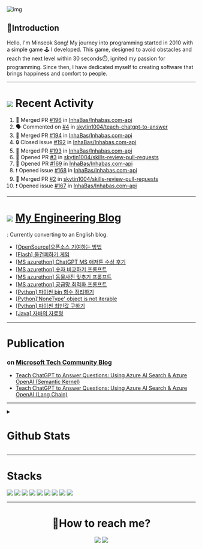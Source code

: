 ![img](https://drive.google.com/uc?id=16yz0C5K0SjXjY1iLsgVs0I3li6E5JivQ)

## 🚀Introduction
Hello, I'm Minseok Song! My journey into programming started in 2010 with a simple game 🕹️ I developed. This game, designed to avoid obstacles and reach the next level within 30 seconds⏱️, ignited my passion for programming. Since then, I have dedicated myself to creating software that brings happiness and comfort to people.

<div align=left> 
  
---
# <img src = "https://media.giphy.com/media/Zk7NohN48uod30MDtv/giphy.gif" width = '40' /> Recent Activity 
<!--START_SECTION:activity-->
1. 🎉 Merged PR [#196](https://github.com/InhaBas/Inhabas.com-api/pull/196) in [InhaBas/Inhabas.com-api](https://github.com/InhaBas/Inhabas.com-api)
2. 🗣 Commented on [#4](https://github.com/skytin1004/teach-chatgpt-to-answer/issues/4#issuecomment-1871651806) in [skytin1004/teach-chatgpt-to-answer](https://github.com/skytin1004/teach-chatgpt-to-answer)
3. 🎉 Merged PR [#194](https://github.com/InhaBas/Inhabas.com-api/pull/194) in [InhaBas/Inhabas.com-api](https://github.com/InhaBas/Inhabas.com-api)
4. 🔒 Closed issue [#192](https://github.com/InhaBas/Inhabas.com-api/issues/192) in [InhaBas/Inhabas.com-api](https://github.com/InhaBas/Inhabas.com-api)
5. 🎉 Merged PR [#193](https://github.com/InhaBas/Inhabas.com-api/pull/193) in [InhaBas/Inhabas.com-api](https://github.com/InhaBas/Inhabas.com-api)
6. 💪 Opened PR [#3](https://github.com/skytin1004/skills-review-pull-requests/pull/3) in [skytin1004/skills-review-pull-requests](https://github.com/skytin1004/skills-review-pull-requests)
7. 💪 Opened PR [#169](https://github.com/InhaBas/Inhabas.com-api/pull/169) in [InhaBas/Inhabas.com-api](https://github.com/InhaBas/Inhabas.com-api)
8. ❗ Opened issue [#168](https://github.com/InhaBas/Inhabas.com-api/issues/168) in [InhaBas/Inhabas.com-api](https://github.com/InhaBas/Inhabas.com-api)
9. 🎉 Merged PR [#2](https://github.com/skytin1004/skills-review-pull-requests/pull/2) in [skytin1004/skills-review-pull-requests](https://github.com/skytin1004/skills-review-pull-requests)
10. ❗ Opened issue [#167](https://github.com/InhaBas/Inhabas.com-api/issues/167) in [InhaBas/Inhabas.com-api](https://github.com/InhaBas/Inhabas.com-api)
<!--END_SECTION:activity-->
---
</div> 

# <img src = "https://drive.google.com/uc?id=1WyZC1-YKLeu6bakKvpQp9OBOQLlyh0Ie" width = '80' /> [My Engineering Blog](https://skytin1004.github.io/)

: Currently converting to an English blog.
<!-- BLOG-POST-LIST:START -->
- [[OpenSource]오픈소스 기여하는 방법](https://skytin1004.github.io/contribution/iceberg/2023/08/25/opensourceway.html)
- [[Flash] 물건피하기 게임](https://skytin1004.github.io/flash/2023/06/13/flash-avoidobject.html)
- [[MS azurethon] ChatGPT MS 애저톤 수상 후기](https://skytin1004.github.io/competition/2023/04/29/MSazurethon.html)
- [[MS azurethon] 숫자 비교하기 프롬프트](https://skytin1004.github.io/prompt/competition/2023/04/26/compare-number.html)
- [[MS azurethon] 동물사진 맞추기 프롬프트](https://skytin1004.github.io/prompt/competition/2023/04/26/animal-guess.html)
- [[MS azurethon] 공급망 최적화 프롬프트](https://skytin1004.github.io/prompt/competition/2023/04/26/OPM-prompt.html)
- [[Python] 파이썬 bin 함수 정리하기](https://skytin1004.github.io/python/2023/04/09/bin.html)
- [[Python]&#39;NoneType&#39; object is not iterable](https://skytin1004.github.io/error/2023/04/08/nonetype-error.html)
- [[Python] 파이썬 최빈값 구하기](https://skytin1004.github.io/python/2023/04/06/sol-mode.html)
- [[Java] 자바의 자료형](https://skytin1004.github.io/java/2023/04/02/data-type-java.html)
<!-- BLOG-POST-LIST:END -->
---
# Publication
### on [Microsoft Tech Community Blog](https://techcommunity.microsoft.com/t5/custom/page/page-id/Blogs)
- [Teach ChatGPT to Answer Questions: Using Azure AI Search & Azure OpenAI (Semantic Kernel)](https://techcommunity.microsoft.com/t5/educator-developer-blog/teach-chatgpt-to-answer-questions-using-azure-ai-search-amp/ba-p/3985395?wt.mc_id=studentamb_279723)
- [Teach ChatGPT to Answer Questions: Using Azure AI Search & Azure OpenAI (Lang Chain)](https://techcommunity.microsoft.com/t5/educator-developer-blog/teach-chatgpt-to-answer-questions-using-azure-ai-search-amp/ba-p/3969713?wt.mc_id=studentamb_279723)
 ---
<details>
<summary><h1>Github Stats</h1></summary>

![](http://github-profile-summary-cards.vercel.app/api/cards/profile-details?username=skytin1004&theme=vue)
![](http://github-profile-summary-cards.vercel.app/api/cards/stats?username=skytin1004&theme=vue)
![](http://github-profile-summary-cards.vercel.app/api/cards/most-commit-language?username=skytin1004&theme=vue&exclude=HTML)
![](https://raw.githubusercontent.com/skytin1004/github-stats/master/generated/overview.svg#gh-light-mode-only)
![](https://raw.githubusercontent.com/skytin1004/github-stats/master/generated/languages.svg#gh-light-mode-only)
</details>

---
<h1>Stacks</h1>
<code><img height="20" src="https://cdn.jsdelivr.net/npm/simple-icons@3.12.2/icons/python.svg"></code>
<code><img height="20" src="https://cdn.jsdelivr.net/npm/simple-icons@3.12.2/icons/pycharm.svg"></code>
<code><img height="20" src="https://cdn.jsdelivr.net/npm/simple-icons@3.12.2/icons/django.svg"></code>
<code><img height="20" src="https://cdn.jsdelivr.net/npm/simple-icons@3.12.2/icons/java.svg"></code>
<code><img height="20" src="https://cdn.jsdelivr.net/npm/simple-icons@3.12.2/icons/spring.svg"></code>
<code><img height="20" src="https://cdn.jsdelivr.net/npm/simple-icons@3.12.2/icons/git.svg"></code>
<code><img height="20" src="https://cdn.jsdelivr.net/npm/simple-icons@3.12.2/icons/mysql.svg"></code>
<code><img height="20" src="https://cdn.jsdelivr.net/npm/simple-icons@3.12.2/icons/mariadb.svg"></code>
<code><img height="20" src="https://cdn.jsdelivr.net/npm/simple-icons@3.12.2/icons/linux.svg"></code>

---
<div align=center><h1>🛫How to reach me?</h1></div>
<div align=center> 
<a href="https://skytin1004.github.io/about.html" target="_blank"><img height="30em" src="https://img.shields.io/badge/Skytin1004.Portfolio-D0A9F5?style=flat-square&logo=GitHub&logoColor=white&link=https://skyytin1004.github.io/"/></a>
  <a href="mailto:skytin1004@gmail.com"><img height="30em" src="https://img.shields.io/badge/Gmail-F08080?style=flat-square&logo=Gmail&logoColor=white&link=mailto:skytin1004@gmail.com"/></a></p>
<div>


